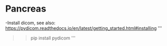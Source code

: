 # Pancreas

-Install dicom, see also: https://pydicom.readthedocs.io/en/latest/getting_started.html#installing
'''
>>pip install pydicom
'''
